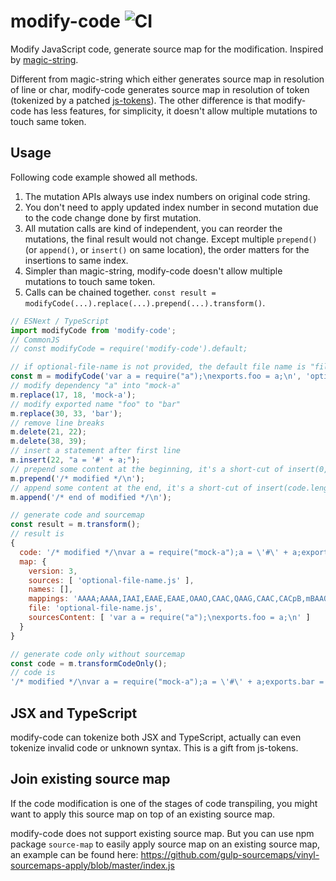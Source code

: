 # modify-code ![CI](https://github.com/dumberjs/modify-code/workflows/CI/badge.svg)

Modify JavaScript code, generate source map for the modification. Inspired by [magic-string](https://github.com/Rich-Harris/magic-string).

Different from magic-string which either generates source map in resolution of line or char, modify-code generates source map in resolution of token (tokenized by a patched [js-tokens](https://github.com/lydell/js-tokens)). The other difference is that modify-code has less features, for simplicity, it doesn't allow multiple mutations to touch same token.

## Usage

Following code example showed all methods.

1. The mutation APIs always use index numbers on original code string.
2. You don't need to apply updated index number in second mutation due to the code change done by first mutation.
3. All mutation calls are kind of independent, you can reorder the mutations, the final result would not change. Except multiple `prepend()` (or `append()`, or `insert()` on same location), the order matters for the insertions to same index.
4. Simpler than magic-string, modify-code doesn't allow multiple mutations to touch same token.
5. Calls can be chained together. `const result = modifyCode(...).replace(...).prepend(...).transform()`.

```js
// ESNext / TypeScript
import modifyCode from 'modify-code';
// CommonJS
// const modifyCode = require('modify-code').default;

// if optional-file-name is not provided, the default file name is "file.js"
const m = modifyCode('var a = require("a");\nexports.foo = a;\n', 'optional-file-name.js');
// modify dependency "a" into "mock-a"
m.replace(17, 18, 'mock-a');
// modify exported name "foo" to "bar"
m.replace(30, 33, 'bar');
// remove line breaks
m.delete(21, 22);
m.delete(38, 39);
// insert a statement after first line
m.insert(22, "a = '#' + a;");
// prepend some content at the beginning, it's a short-cut of insert(0, ...);
m.prepend('/* modified */\n');
// append some content at the end, it's a short-cut of insert(code.length, ...);
m.append('/* end of modified */\n');

// generate code and sourcemap
const result = m.transform();
// result is
{
  code: '/* modified */\nvar a = require("mock-a");a = \'#\' + a;exports.bar = a;/* end of modified */\n',
  map: {
    version: 3,
    sources: [ 'optional-file-name.js' ],
    names: [],
    mappings: 'AAAA;AAAA,IAAI,EAAE,EAAE,OAAO,CAAC,QAAG,CAAC,CACpB,mBAAO,CAAC,IAAI,EAAE,CAAC',
    file: 'optional-file-name.js',
    sourcesContent: [ 'var a = require("a");\nexports.foo = a;\n' ]
  }
}

// generate code only without sourcemap
const code = m.transformCodeOnly();
// code is
'/* modified */\nvar a = require("mock-a");a = \'#\' + a;exports.bar = a;/* end of modified */\n'
```

## JSX and TypeScript

modify-code can tokenize both JSX and TypeScript, actually can even tokenize invalid code or unknown syntax. This is a gift from js-tokens.

## Join existing source map

If the code modification is one of the stages of code transpiling, you might want to apply this source map on top of an existing source map.

modify-code does not support existing source map. But you can use npm package `source-map` to easily apply source map on an existing source map, an example can be found here: https://github.com/gulp-sourcemaps/vinyl-sourcemaps-apply/blob/master/index.js
